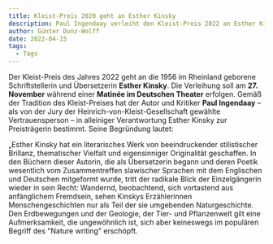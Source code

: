```yaml
---
title: Kleist-Preis 2020 geht an Esther Kinsky
description: Paul Ingendaay verleiht den Kleist-Preis 2022 an Esther Kinsky
author: Günter Dunz-Wolff
date: 2022-04-15
tags:
  - Tags
---
```


Der Kleist-Preis des Jahres 2022 geht an die 1956 im Rheinland geborene Schriftstellerin und Übersetzerin **Esther Kinsky**. Die Verleihung soll am **27. November** während einer **Matinée im Deutschen Theater** erfolgen. Gemäß der Tradition des Kleist-Preises hat der Autor und Kritiker **Paul Ingendaay** – als von der Jury der Heinrich-von-Kleist-Gesellschaft gewählte Vertrauensperson – in alleiniger Verantwortung Esther Kinsky zur Preisträgerin bestimmt. Seine Begründung lautet:

„Esther Kinsky hat ein literarisches Werk von beeindruckender stilistischer Brillanz, thematischer Vielfalt und eigensinniger Originalität geschaffen. In den Büchern dieser Autorin, die als Übersetzerin begann und deren Poetik wesentlich vom Zusammentreffen slawischer Sprachen mit dem Englischen und Deutschen mitgeformt wurde, tritt der radikale Blick der Einzelgängerin wieder in sein Recht: Wandernd, beobachtend, sich vortastend aus anfänglichem Fremdsein, sehen Kinskys Erzählerinnen Menschengeschichten nur als Teil der sie umgebenden Naturgeschichte. Den Erdbewegungen und der Geologie, der Tier- und Pflanzenwelt gilt eine Aufmerksamkeit, die ungewöhnlich ist, sich aber keineswegs im populären Begriff des "Nature writing" erschöpft.